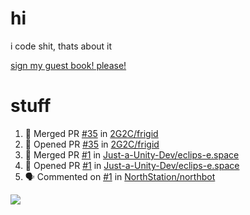 # hi
i code shit, thats about it

[sign my guest book! please!](https://github.com/Just-a-Unity-Dev/Just-a-Unity-Dev/issues/new?&body=Sign%20my%20guest%20book%20by%20placing%20your%20name%20in%20the%20title,%20how%27d%20you%20get%20to%20this%20page%20and%20why?%20Don%27t%20forget%20you%20have%20an%20entire%20notebook%20in%20your%20hands!)


# stuff
<!--START_SECTION:activity-->
1. 🎉 Merged PR [#35](https://github.com/2G2C/frigid/pull/35) in [2G2C/frigid](https://github.com/2G2C/frigid)
2. 💪 Opened PR [#35](https://github.com/2G2C/frigid/pull/35) in [2G2C/frigid](https://github.com/2G2C/frigid)
3. 🎉 Merged PR [#1](https://github.com/Just-a-Unity-Dev/eclips-e.space/pull/1) in [Just-a-Unity-Dev/eclips-e.space](https://github.com/Just-a-Unity-Dev/eclips-e.space)
4. 💪 Opened PR [#1](https://github.com/Just-a-Unity-Dev/eclips-e.space/pull/1) in [Just-a-Unity-Dev/eclips-e.space](https://github.com/Just-a-Unity-Dev/eclips-e.space)
5. 🗣 Commented on [#1](https://github.com/NorthStation/northbot/issues/1) in [NorthStation/northbot](https://github.com/NorthStation/northbot)
<!--END_SECTION:activity-->

![](https://github-profile-summary-cards.vercel.app/api/cards/profile-details?username=Just-a-Unity-Dev&theme=solarized_dark)
